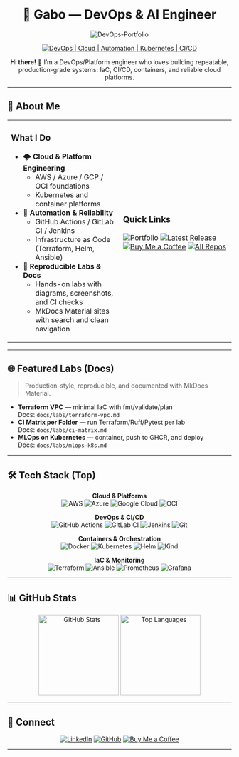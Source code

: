 <div align="center">

# 🚀 **Gabo — DevOps & AI Engineer**

![DevOps-Portfolio](https://divinosoft.ca/portfolio-devops-ai.png)

[![DevOps | Cloud | Automation | Kubernetes | CI/CD](https://img.shields.io/badge/DevOps_%7C_Cloud_%7C_Automation_%7C_Kubernetes_%7C_CI%2FCD-0A0A0A?style=for-the-badge&logo=devops&logoColor=white)](https://gabo-devops-ai.github.io/gabo-devops-portfolio/)

</div>

<div align="center">
  <p><strong>Hi there!</strong> 👋 I’m a DevOps/Platform engineer who loves building repeatable, production-grade systems: IaC, CI/CD, containers, and reliable cloud platforms.</p>
</div>

---

## 💫 About Me

<table>
<tr>
<td width="50%">

### What I Do
- 🌩️ **Cloud & Platform Engineering**
  - AWS / Azure / GCP / OCI foundations
  - Kubernetes and container platforms
- 🤖 **Automation & Reliability**
  - GitHub Actions / GitLab CI / Jenkins
  - Infrastructure as Code (Terraform, Helm, Ansible)
- 🧪 **Reproducible Labs & Docs**
  - Hands-on labs with diagrams, screenshots, and CI checks
  - MkDocs Material sites with search and clean navigation

</td>
<td width="50%">

### Quick Links
[![Portfolio](https://img.shields.io/badge/Portfolio-Pages-0A0A0A?style=for-the-badge&logo=readthedocs&logoColor=white)](https://gabo-devops-ai.github.io/gabo-devops-portfolio/)
[![Latest Release](https://img.shields.io/badge/Release-Latest-181717?style=for-the-badge&logo=github&logoColor=white)](https://github.com/gabo-devops-ai/gabo-devops-portfolio/releases)
[![Buy Me a Coffee](https://img.shields.io/badge/Buy%20Me%20a%20Coffee-Support-FFDD00?style=for-the-badge&logo=buymeacoffee&logoColor=black)](https://buymeacoffee.com/gabo1985ca)
[![All Repos](https://img.shields.io/badge/GitHub-Repositories-181717?style=for-the-badge&logo=github&logoColor=white)](https://github.com/gabo-devops-ai?tab=repositories)

</td>
</tr>
</table>

---

## 🌐 Featured Labs (Docs)

> Production-style, reproducible, and documented with MkDocs Material.

- **Terraform VPC** — minimal IaC with fmt/validate/plan  
  Docs: `docs/labs/terraform-vpc.md`
- **CI Matrix per Folder** — run Terraform/Ruff/Pytest per lab  
  Docs: `docs/labs/ci-matrix.md`
- **MLOps on Kubernetes** — container, push to GHCR, and deploy  
  Docs: `docs/labs/mlops-k8s.md`

---

## 🛠️ Tech Stack (Top)

<div align="center">

**Cloud & Platforms**  
![AWS](https://img.shields.io/badge/AWS-%23FF9900.svg?style=for-the-badge&logo=amazon-aws&logoColor=white)
![Azure](https://img.shields.io/badge/Azure-%230072C6.svg?style=for-the-badge&logo=microsoftazure&logoColor=white)
![Google Cloud](https://img.shields.io/badge/GCP-%234285F4.svg?style=for-the-badge&logo=google-cloud&logoColor=white)
![OCI](https://img.shields.io/badge/Oracle_Cloud-F80000?style=for-the-badge&logo=oracle&logoColor=white)

**DevOps & CI/CD**  
![GitHub Actions](https://img.shields.io/badge/GitHub_Actions-2088FF?style=for-the-badge&logo=githubactions&logoColor=white)
![GitLab CI](https://img.shields.io/badge/GitLab_CI-FC6D26?style=for-the-badge&logo=gitlab&logoColor=white)
![Jenkins](https://img.shields.io/badge/Jenkins-D24939?style=for-the-badge&logo=jenkins&logoColor=white)
![Git](https://img.shields.io/badge/Git-F05032?style=for-the-badge&logo=git&logoColor=white)

**Containers & Orchestration**  
![Docker](https://img.shields.io/badge/Docker-2496ED?style=for-the-badge&logo=docker&logoColor=white)
![Kubernetes](https://img.shields.io/badge/Kubernetes-326CE5?style=for-the-badge&logo=kubernetes&logoColor=white)
![Helm](https://img.shields.io/badge/Helm-0F1689?style=for-the-badge&logo=helm&logoColor=white)
![Kind](https://img.shields.io/badge/Kind-FFD700?style=for-the-badge&logo=kubernetes&logoColor=black)

**IaC & Monitoring**  
![Terraform](https://img.shields.io/badge/Terraform-7B42BC?style=for-the-badge&logo=terraform&logoColor=white)
![Ansible](https://img.shields.io/badge/Ansible-EE0000?style=for-the-badge&logo=ansible&logoColor=white)
![Prometheus](https://img.shields.io/badge/Prometheus-E6522C?style=for-the-badge&logo=prometheus&logoColor=white)
![Grafana](https://img.shields.io/badge/Grafana-F46800?style=for-the-badge&logo=grafana&logoColor=white)

</div>

---

## 📊 GitHub Stats

<div align="center">
  <img src="https://github-readme-stats.vercel.app/api?username=gabo-devops-ai&show_icons=true&include_all_commits=true&theme=tokyonight&hide_border=true" alt="GitHub Stats" height="180px"/>
  <img src="https://github-readme-stats.vercel.app/api/top-langs/?username=gabo-devops-ai&layout=compact&theme=tokyonight&hide_border=true" alt="Top Languages" height="180px"/>
</div>

---

## 🤝 Connect

<div align="center">

[![LinkedIn](https://img.shields.io/badge/LinkedIn-Connect-%230077B5?style=for-the-badge&logo=linkedin&logoColor=white)](https://www.linkedin.com/)
[![GitHub](https://img.shields.io/badge/GitHub-gabo--devops--ai-181717?style=for-the-badge&logo=github&logoColor=white)](https://github.com/gabo-devops-ai)
[![Buy Me a Coffee](https://img.shields.io/badge/Buy%20Me%20a%20Coffee-gabo1985ca-FFDD00?style=for-the-badge&logo=buymeacoffee&logoColor=black)](https://buymeacoffee.com/gabo1985ca)

</div>

---
